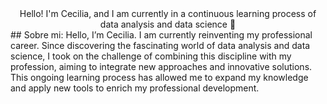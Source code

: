 
<div align= "center" >
 Hello! I'm Cecilia, and I am currently in a continuous learning process of data analysis and data science 👋
</h1>
</div>
<div align= "center" >
<ing scr=![Inteligencia-artificial](https://github.com/user-attachments/assets/0efa5a06-d5dc-4089-a877-5a461e947555)>
</div>
## Sobre mi:
Hello, I’m Cecilia. I am currently reinventing my professional career. Since discovering the fascinating world of data analysis and data science, I took on the challenge of combining this discipline with my profession, aiming to integrate new approaches and innovative solutions. This ongoing learning process has allowed me to expand my knowledge and apply new tools to enrich my professional development.



